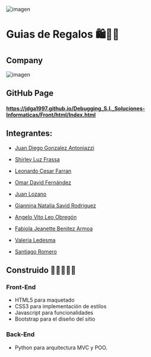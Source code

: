 ![imagen](https://user-images.githubusercontent.com/105946879/189708376-08477f46-ff38-476d-b096-09a224167ed6.png)


# Guias de Regalos 🛍️🎁🎀

## Company
![imagen](https://user-images.githubusercontent.com/105946879/193426847-0a3fd71f-8c6b-4669-9485-6e9d15b4dfaa.png)

## GitHub Page

#### https://jdga1997.github.io/Debugging_S.I._Soluciones-Informaticas/Front/html/Index.html


## Integrantes:

- [Juan Diego Gonzalez Antoniazzi](https://github.com/JDGA1997)

- [Shirley Luz Frassa](https://github.com/shirleyfrassa)

- [Leonardo Cesar Farran](https://github.com/Leo-Farran)

- [Omar David Fernández](https://github.com/odafer91)

- [Juan Lozano](https://github.com/juanlozano77)

- [Giannina Natalia Savid Rodriguez](https://github.com/giannisavid)

- [Angelo Vito Leo Obregón](https://github.com/Angelo-1989)

- [Fabiola Jeanette Benitez Armoa](https://github.com/JeaneBeAr)

- [Valeria Ledesma](https://github.com/ledesmavb)

- [Santiago Romero](https://github.com/santiagosw)



## Construido 👩‍💻👨🏼‍💻

### Front-End

- HTML5 para maquetado
- CSS3 para implementación de estilos
- Javascript para funcionalidades
- Bootstrap para el diseño del sitio

### Back-End

- Python para arquitectura MVC y POO.
